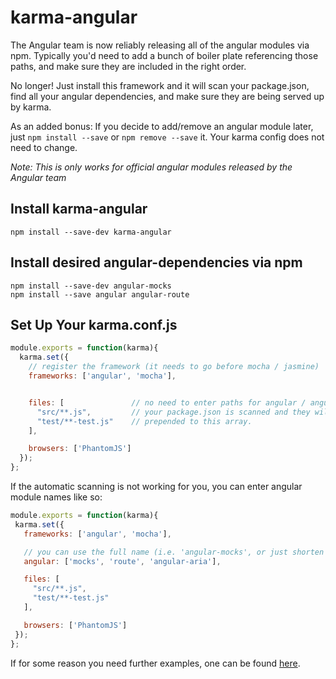 karma-angular
============
The Angular team is now reliably releasing all of the angular modules via npm.
Typically you'd need to add a bunch of boiler plate referencing those paths,
and make sure they are included in the right order.

No longer! Just install this framework and it will scan your package.json,
find all your angular dependencies, and make sure they are being served up by karma.

As an added bonus: If you decide to add/remove an angular module later,
just `npm install --save` or `npm remove --save` it. Your karma config does not need to change.

*Note: This is only works for official angular modules released by the Angular team*

Install karma-angular
--------------------
```
npm install --save-dev karma-angular
```

Install desired angular-dependencies via npm
--------------------------------------------
```
npm install --save-dev angular-mocks
npm install --save angular angular-route
```

Set Up Your karma.conf.js
-------------------------
```javascript
module.exports = function(karma){
  karma.set({
    // register the framework (it needs to go before mocha / jasmine)
    frameworks: ['angular', 'mocha'],


    files: [               // no need to enter paths for angular / angular-mocks
      "src/**.js",         // your package.json is scanned and they will be automatically
      "test/**-test.js"    // prepended to this array.
    ],

    browsers: ['PhantomJS']
  });
};
```

If the automatic scanning is not working for you, you can enter angular module names like so:

 ```javascript
module.exports = function(karma){
  karma.set({
    frameworks: ['angular', 'mocha'],

    // you can use the full name (i.e. 'angular-mocks', or just shorten it to 'mocks')
    angular: ['mocks', 'route', 'angular-aria'],

    files: [
      "src/**.js",
      "test/**-test.js"
    ],

    browsers: ['PhantomJS']
  });
};
```

If for some reason you need further examples, one can be found
[here](https://github.com/jamestalmage/karma-angular/tree/master/example).

